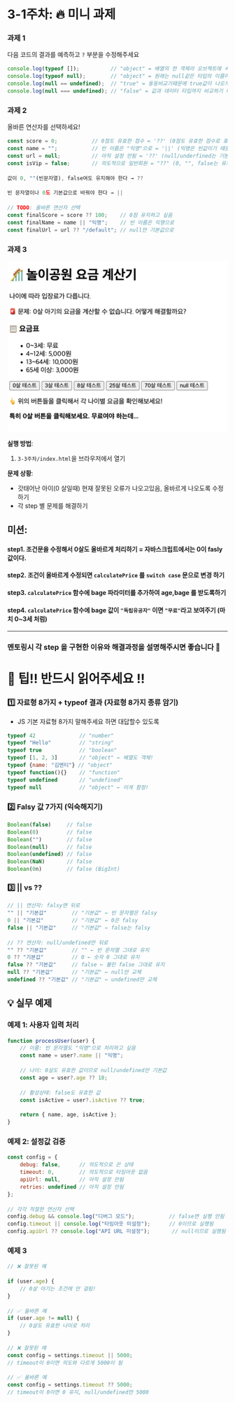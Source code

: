# 3-1주차: 🔥 미니 과제

### 과제 1
다음 코드의 결과를 예측하고 `?` 부분을 수정해주세요
```javascript
console.log(typeof []);          // "object" = 배열의 한 객체라 오브젝트에 속함
console.log(typeof null);        // "object" = 원래는 null같은 타입의 이름이 나와야하나 오래된 설계 버그지만 그대로 유지됨(하위 호환성을 위해 남겨둠.)
console.log(null == undefined);  // "true" = 동등비교기때문에 true값이 나오게 된다.
console.log(null === undefined); // "false" = 값과 데이터 타입까지 비교하기 때문에 false값이 나오게 된다.
```

### 과제 2
올바른 연산자를 선택하세요!
```javascript
const score = 0;           // 0점도 유효한 점수 = '??' (0점도 유효한 점수로 표현해야 되기 때문에 '??'사용)
const name = "";           // 빈 이름은 "익명"으로 = '||' (익명은 빈값이기 때문에 '||')
const url = null;          // 아직 설정 안됨 = '??' (null/underfined는 기본값) 
const isVip = false;       // 의도적으로 일반회원 = "??" (0, "", false는 유지)  

값이 0, ""(빈문자열), false여도 유지해야 한다 → ??

빈 문자열이나 0도 기본값으로 바꿔야 한다 → ||

// TODO: 올바른 연산자 선택
const finalScore = score ?? 100;    // 0점 유지하고 싶음
const finalName = name || "익명";    // 빈 이름은 익명으로
const finalUrl = url ?? "/default"; // null만 기본값으로
```

### 과제 3
![img.png](img.png)

**실행 방법**:
1. `3-3주차/index.html`을 브라우저에서 열기

**문제 상황**:
- 갓태어난 아이(0 살일때) 현재 잘못된 오류가 나오고있음, 올바르게 나오도록 수정하기
- 각 step 별 문제를 해결하기 


**미션**:
---
#### step1. 조건문을 수정해서 0살도 올바르게 처리하기 = 자바스크립트에서는 0이 fasly값이다.
#### step2. 조건이 올바르게 수정되면 `calculatePrice` 를 `switch case` 문으로 변경 하기
#### step3. `calculatePrice` 함수에 bage 파라미터를 추가하여 age,bage 를 받도록하기
#### step4. `calculatePrice` 함수에 bage 값이 `"독립유공자"` 이면 `"무료"`라고 보여주기 (마치 0~3세 처럼)

---

###  멘토링시 각 step 을 구현한 이유와 해결과정을 설명해주시면 좋습니다 🤡



# 🤡 팁!! 반드시 읽어주세요 !!  

### 1️⃣ 자료형 8가지 + typeof 결과 (자료형 8가지 종류 암기)
* JS 기본 자료형 8가지 말해주세요 하면 대답할수 있도록 
```javascript
typeof 42              // "number"
typeof "Hello"         // "string"
typeof true            // "boolean"
typeof [1, 2, 3]       // "object" ← 배열도 객체!
typeof {name: "김멘티"} // "object"
typeof function(){}    // "function"
typeof undefined       // "undefined"
typeof null            // "object" ← 이게 함정!
```

### 2️⃣ Falsy 값 7가지 (익숙해지기)
```javascript
Boolean(false)     // false
Boolean(0)         // false
Boolean("")        // false
Boolean(null)      // false
Boolean(undefined) // false
Boolean(NaN)       // false
Boolean(0n)        // false (BigInt)
```

### 3️⃣ || vs ?? 
```javascript
// || 연산자: falsy면 뒤로
"" || "기본값"        // "기본값" ← 빈 문자열은 falsy
0 || "기본값"         // "기본값" ← 0은 falsy
false || "기본값"     // "기본값" ← false는 falsy

// ?? 연산자: null/undefined만 뒤로
"" ?? "기본값"        // "" ← 빈 문자열 그대로 유지
0 ?? "기본값"         // 0 ← 숫자 0 그대로 유지  
false ?? "기본값"     // false ← 불린 false 그대로 유지
null ?? "기본값"      // "기본값" ← null만 교체
undefined ?? "기본값" // "기본값" ← undefined만 교체
```

## 💡 실무 예제

### 예제 1: 사용자 입력 처리 
```javascript
function processUser(user) {
    // 이름: 빈 문자열도 "익명"으로 처리하고 싶음
    const name = user?.name || "익명";
    
    // 나이: 0살도 유효한 값이므로 null/undefined만 기본값
    const age = user?.age ?? 18;
    
    // 활성상태: false도 유효한 값
    const isActive = user?.isActive ?? true;
    
    return { name, age, isActive };
}
```

### 예제 2: 설정값 검증
```javascript
const config = {
    debug: false,      // 의도적으로 끈 상태
    timeout: 0,        // 의도적으로 타임아웃 없음
    apiUrl: null,      // 아직 설정 안됨
    retries: undefined // 아직 설정 안됨
};

// 각각 적절한 연산자 선택
config.debug && console.log("디버그 모드");           // false면 실행 안됨
config.timeout || console.log("타임아웃 미설정");      // 0이므로 실행됨
config.apiUrl ?? console.log("API URL 미설정");       // null이므로 실행됨
```

### 예제 3 
```javascript
// ❌ 잘못된 예

if (user.age) {
    // 0살 아기는 조건에 안 걸림!
}

// ✅ 올바른 예  
if (user.age != null) {
    // 0살도 유효한 나이로 처리
}

// ❌ 잘못된 예
const config = settings.timeout || 5000;
// timeout이 0이면 의도와 다르게 5000이 됨

// ✅ 올바른 예
const config = settings.timeout ?? 5000;
// timeout이 0이면 0 유지, null/undefined만 5000
```



